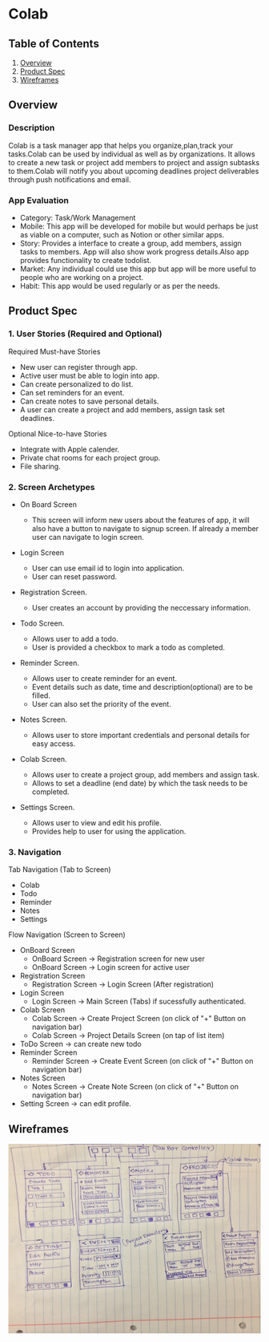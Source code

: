 # Colab

## Table of Contents
1. [Overview](#Overview)
1. [Product Spec](#Product-Spec)
1. [Wireframes](#Wireframes)

## Overview
### Description
Colab is a task manager app that helps you organize,plan,track your tasks.Colab can be used by individual as well as by organizations. It allows to create a new task or project add members to project and assign subtasks to them.Colab will notify you about upcoming deadlines project deliverables through push notifications and email.

### App Evaluation
- Category: Task/Work Management 
- Mobile: This app will be developed for mobile but would perhaps be just as viable on a computer, such as Notion or other similar apps. 
- Story: Provides a interface to create a group, add members, assign tasks to members. App will also show work progress details.Also app provides functionality to create todolist.
- Market: Any individual could use this app but app will be more useful to people who are working on a project. 
- Habit: This app would be used regularly or as per the needs. 

## Product Spec

### 1. User Stories (Required and Optional)

Required Must-have Stories

* New user can register through app.
* Active user must be able to login into app.
* Can create personalized to do list.
* Can set reminders for an event.
* Can create notes to save personal details.
* A user can create a project and add members, assign task set deadlines.

Optional Nice-to-have Stories
* Integrate with Apple calender.
* Private chat rooms for each project group.
* File sharing.

### 2. Screen Archetypes

* On Board Screen
   * This screen will inform new users about the features of app, it will also have a button to navigate to signup screen. If already a member user can navigate to login screen.
  
* Login Screen
   * User can use email id to login into application.
   * User can reset password.
   
* Registration Screen.
    * User creates an account by providing the neccessary information.
* Todo Screen.
    * Allows user to add a todo. 
    * User is provided a checkbox to mark a todo as completed.
* Reminder Screen.
    * Allows user to create reminder for an event.
    * Event details such as date, time and description(optional) are to be filled.
    * User can also set the priority of the event.
* Notes Screen.
    * Allows user to store important credentials and personal details for easy access.
* Colab Screen.
    * Allows user to create a project group, add members and assign task.
    * Allows to set a deadline (end date) by which the task needs to be completed. 
* Settings Screen.
    * Allows user to view and edit his profile.
    * Provides help to user for using the application.

### 3. Navigation

Tab Navigation (Tab to Screen)

* Colab
* Todo 
* Reminder 
* Notes 
* Settings

Flow Navigation (Screen to Screen)

* OnBoard Screen
   * OnBoard Screen -> Registration screen for new user 
   * OnBoard Screen -> Login screen for active user 
* Registration Screen
   * Registration Screen -> Login Screen (After registration) 
* Login Screen 
   * Login Screen -> Main Screen (Tabs) if sucessfully authenticated. 
* Colab Screen 
   * Colab Screen -> Create Project Screen (on click of "+" Button on navigation bar)
   * Colab Screen -> Project Details Screen (on tap of list item)
* ToDo Screen -> can create new todo 
* Reminder Screen
    * Reminder Screen -> Create Event Screen (on click of "+" Button on navigation bar)
* Notes Screen
    * Notes Screen -> Create Note Screen (on click of "+" Button on navigation bar)
* Setting Screen -> can edit profile.

## Wireframes

<img src="./Wireframe.JPG" width=600>
